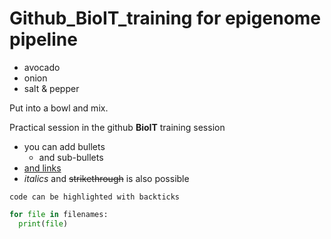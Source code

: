# Github_BioIT_training for epigenome pipeline

- avocado
- onion
- salt & pepper

Put into a bowl and mix.


Practical session in the github **BioIT** training session

- you can add bullets
  - and sub-bullets
- [and links](http://bio-it.embl.de)
- *italics* and ~~strikethrough~~ is also possible

`code can be highlighted with backticks`

```Python
for file in filenames:
  print(file)
```
